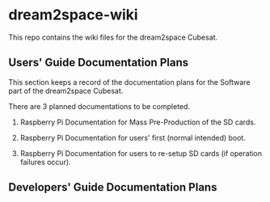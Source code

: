 # dream2space-wiki

This repo contains the wiki files for the dream2space Cubesat.

## Users' Guide Documentation Plans

This section keeps a record of the documentation plans for the Software part of the dream2space Cubesat.

There are 3 planned documentations to be completed.

1. Raspberry Pi Documentation for Mass Pre-Production of the SD cards.

2. Raspberry Pi Documentation for users' first (normal intended) boot.

3. Raspberry Pi Documentation for users to re-setup SD cards (if operation failures occur).

## Developers' Guide Documentation Plans
